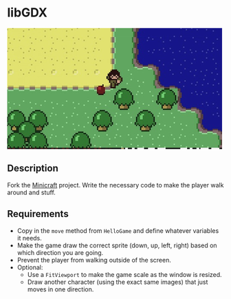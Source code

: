 # libGDX

![screenshot](screenshot.jpg)

## Description

Fork the [Minicraft](https://github.com/TIY-Charleston-Back-End-Feb2016/Minicraft) project. Write the necessary code to make the player walk around and stuff.

## Requirements

* Copy in the `move` method from `HelloGame` and define whatever variables it needs.
* Make the game draw the correct sprite (down, up, left, right) based on which direction you are going.
* Prevent the player from walking outside of the screen.
* Optional:
  * Use a `FitViewport` to make the game scale as the window is resized.
  * Draw another character (using the exact same images) that just moves in one direction.
